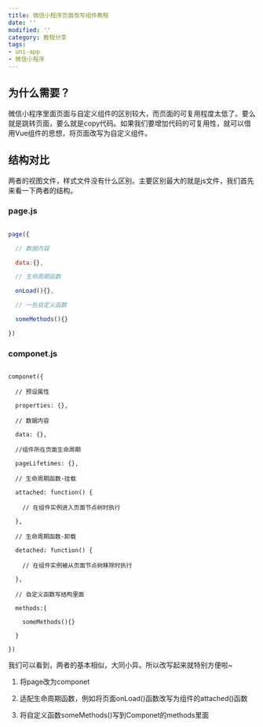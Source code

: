 ```yaml
---
title: 微信小程序页面改写组件教程
date: ''
modified: ''
category: 教程分享
tags:
- uni-app
- 微信小程序
---
```


## 为什么需要？

微信小程序里面页面与自定义组件的区别较大，而页面的可复用程度太低了。要么就是跳转页面，要么就是copy代码。如果我们要增加代码的可复用性，就可以借用Vue组件的思想，将页面改写为自定义组件。

## 结构对比
两者的视图文件，样式文件没有什么区别。主要区别最大的就是js文件，我们首先来看一下两者的结构。

### page.js
```javascript
page({
  // 数据内容
  data:{},
  // 生命周期函数
  onLoad(){},
  // 一些自定义函数
  someMethods(){}
})
```

### componet.js
```javascrpt
componet({
  // 预设属性
  properties: {},
  // 数据内容
  data: {},
  //组件所在页面生命周期
  pageLifetimes: {},
  // 生命周期函数-挂载
  attached: function() {
    // 在组件实例进入页面节点树时执行
  },
  // 生命周期函数-卸载
  detached: function() {
    // 在组件实例被从页面节点树移除时执行
  },
  // 自定义函数写结构里面
  methods:{
    someMethods(){}
  }
})
```

我们可以看到，两者的基本相似，大同小异。所以改写起来就特别方便啦~

1. 将page改为componet
2. 适配生命周期函数，例如将页面onLoad()函数改写为组件的attached()函数
3. 将自定义函数someMethods()写到Componet的methods里面
